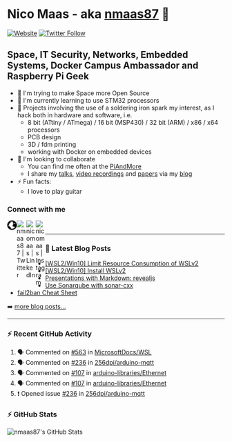 # Nico Maas - aka [nmaas87][website] 👋

[![Website](https://img.shields.io/website?label=nico-maas.de&style=for-the-badge&url=https%3A%2F%2Fwww.nico-maas.de)](https://www.nico-maas.de)
[![Twitter Follow](https://img.shields.io/twitter/follow/nmaas87?color=1DA1F2&logo=twitter&style=for-the-badge)](https://twitter.com/intent/follow?original_referer=https%3A%2F%2Fgithub.com%2Fnmaas87&screen_name=nmaas87)

## Space, IT Security, Networks, Embedded Systems, Docker Campus Ambassador and Raspberry Pi Geek

- 🔭 I'm trying to make Space more Open Source
- 🌱 I'm currently learning to use STM32 processors
- 🎉 Projects involving the use of a soldering iron spark my interest, as I hack both in hardware and software, i.e.
  - 8 bit (ATtiny / ATmega) / 16 bit (MSP430) / 32 bit (ARM) / x86 / x64 processors
  - PCB design
  - 3D / fdm printing
  - working with Docker on embedded devices
- 👯 I'm looking to collaborate
  - You can find me often at the [PiAndMore][piandmore]
  - I share my [talks], [video recordings] and [papers] via my [blog][website]
- ⚡ Fun facts:
  - I love to play guitar

### Connect with me

[<img align="left" alt="nico-maas.de" width="22px" src="https://raw.githubusercontent.com/iconic/open-iconic/master/svg/globe.svg" />][website]
[<img align="left" alt="nmaas87 | Twitter" width="22px" src="https://cdn.jsdelivr.net/npm/simple-icons@v3/icons/twitter.svg" />][twitter]
[<img align="left" alt="nicomaas | LinkedIn" width="22px" src="https://cdn.jsdelivr.net/npm/simple-icons@v3/icons/linkedin.svg" />][linkedin]
[<img align="left" alt="nicomaas | Instagram" width="22px" src="https://cdn.jsdelivr.net/npm/simple-icons@v3/icons/keybase.svg" />][keybase]

<br />

---

### 📕 Latest Blog Posts

<!-- BLOG-POST-LIST:START -->
- [[WSL2/Win10] Limit Resource Consumption of WSLv2](https://www.nico-maas.de/?p=2313)
- [[WSL2/Win10] Install WSLv2](https://www.nico-maas.de/?p=2309)
- [Presentations with Markdown: revealjs](https://www.nico-maas.de/?p=2306)
- [Use Sonarqube with sonar-cxx](https://www.nico-maas.de/?p=2300)
- [fail2ban Cheat Sheet](https://www.nico-maas.de/?p=2297)
<!-- BLOG-POST-LIST:END -->

➡️ [more blog posts...](https://www.nico-maas.de)

---

### :zap: Recent GitHub Activity
  
<!--START_SECTION:activity-->
1. 🗣 Commented on [#563](https://github.com/MicrosoftDocs/WSL/issues/563) in [MicrosoftDocs/WSL](https://github.com/MicrosoftDocs/WSL)
2. 🗣 Commented on [#236](https://github.com/256dpi/arduino-mqtt/issues/236) in [256dpi/arduino-mqtt](https://github.com/256dpi/arduino-mqtt)
3. 🗣 Commented on [#107](https://github.com/arduino-libraries/Ethernet/issues/107) in [arduino-libraries/Ethernet](https://github.com/arduino-libraries/Ethernet)
4. 🗣 Commented on [#107](https://github.com/arduino-libraries/Ethernet/issues/107) in [arduino-libraries/Ethernet](https://github.com/arduino-libraries/Ethernet)
5. ❗️ Opened issue [#236](https://github.com/256dpi/arduino-mqtt/issues/236) in [256dpi/arduino-mqtt](https://github.com/256dpi/arduino-mqtt)
<!--END_SECTION:activity-->

### :zap: GitHub Stats

  <img align="left" alt="nmaas87's GitHub Stats" src="https://github-readme-stats.codestackr.vercel.app/api?username=nmaas87&show_icons=true&hide_border=true" />


[website]: https://www.nico-maas.de
[twitter]: https://twitter.com/nmaas87
[linkedin]: https://linkedin.com/in/nicomaas
[keybase]: https://keybase.io/nicomaas
[piandmore]: https://piandmore.de/en/
[talks]: https://www.nico-maas.de/?cat=392
[video recordings]: https://www.nico-maas.de/?page_id=1244
[papers]: https://www.nico-maas.de/?cat=301
